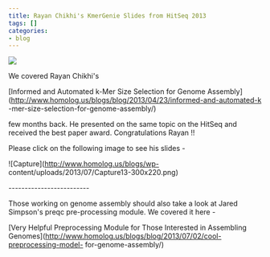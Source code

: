 ```yaml
---
title: Rayan Chikhi's KmerGenie Slides from HitSeq 2013
tags: []
categories:
- blog
---
```

![](http://www.homolog.us/blogs/wp-content/uploads/2013/04/genie.jpg)
<!--more-->

We covered Rayan Chikhi's

[Informed and Automated k-Mer Size Selection for Genome
Assembly](http://www.homolog.us/blogs/blog/2013/04/23/informed-and-automated-k
-mer-size-selection-for-genome-assembly/)

few months back. He presented on the same topic on the HitSeq and received the
best paper award. Congratulations Rayan !!

Please click on the following image to see his slides -

![Capture](http://www.homolog.us/blogs/wp-
content/uploads/2013/07/Capture13-300x220.png)

\-------------------------

Those working on genome assembly should also take a look at Jared Simpson's
preqc pre-processing module. We covered it here -

[Very Helpful Preprocessing Module for Those Interested in Assembling
Genomes](http://www.homolog.us/blogs/blog/2013/07/02/cool-preprocessing-model-
for-genome-assembly/)

